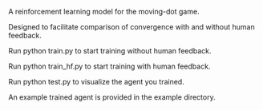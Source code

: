 A reinforcement learning model for the moving-dot game.

Designed to facilitate comparison of convergence with and without human feedback.

Run python train.py to start training without human feedback.

Run python train_hf.py to start training with human feedback.

Run python test.py to visualize the agent you trained.

An example trained agent is provided in the example directory.
